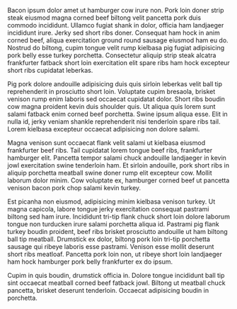 Bacon ipsum dolor amet ut hamburger cow irure non. Pork loin doner strip steak eiusmod magna corned beef biltong velit pancetta pork duis commodo incididunt. Ullamco fugiat shank in dolor, officia ham landjaeger incididunt irure. Jerky sed short ribs doner. Consequat ham hock in anim corned beef, aliqua exercitation ground round sausage eiusmod ham eu do. Nostrud do biltong, cupim tongue velit rump kielbasa pig fugiat adipisicing pork belly esse turkey porchetta. Consectetur aliquip strip steak alcatra frankfurter fatback short loin exercitation elit spare ribs ham hock excepteur short ribs cupidatat leberkas.

Pig pork dolore andouille adipisicing duis quis sirloin leberkas velit ball tip reprehenderit in prosciutto short loin. Voluptate cupim bresaola, brisket venison rump enim laboris sed occaecat cupidatat dolor. Short ribs boudin cow magna proident kevin duis shoulder quis. Ut aliqua quis lorem sunt salami fatback enim corned beef porchetta. Swine ipsum aliqua esse. Elit in nulla id, jerky veniam shankle reprehenderit nisi tenderloin spare ribs tail. Lorem kielbasa excepteur occaecat adipisicing non dolore salami.

Magna venison sunt occaecat flank velit salami ut kielbasa eiusmod frankfurter beef ribs. Tail cupidatat lorem tongue beef ribs, frankfurter hamburger elit. Pancetta tempor salami chuck andouille landjaeger in kevin jowl exercitation swine tenderloin ham. Et sirloin andouille, pork short ribs in aliquip porchetta meatball swine doner rump elit excepteur cow. Mollit laborum dolor minim. Cow voluptate ex, hamburger corned beef ut pancetta venison bacon pork chop salami kevin turkey.

Est picanha non eiusmod, adipisicing minim kielbasa venison turkey. Ut magna capicola, labore tongue jerky exercitation consequat pastrami biltong sed ham irure. Incididunt tri-tip flank chuck short loin dolore laborum tongue non turducken irure salami porchetta aliqua id. Pastrami pig flank turkey boudin proident, beef ribs brisket prosciutto andouille ut ham biltong ball tip meatball. Drumstick ex dolor, biltong pork loin tri-tip porchetta sausage qui ribeye laboris esse pastrami. Venison esse mollit deserunt short ribs meatloaf. Pancetta pork loin non, ut ribeye short loin landjaeger ham hock hamburger pork belly frankfurter ex do ipsum.

Cupim in quis boudin, drumstick officia in. Dolore tongue incididunt ball tip sint occaecat meatball corned beef fatback jowl. Biltong ut meatball chuck pancetta, brisket deserunt tenderloin. Occaecat adipisicing boudin in porchetta.